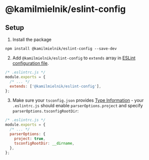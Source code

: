 # @kamilmielnik/eslint-config

## Setup

1. Install the package

```Shell
npm install @kamilmielnik/eslint-config --save-dev
```

2. Add `@kamilmielnik/eslint-config` to `extends` array in [ESLint configuration file](https://eslint.org/docs/latest/use/configure/configuration-files#using-a-shareable-configuration-package).

```js
/* .eslintrc.js */
module.exports = {
  /* ... */
  extends: ['@kamilmielnik/eslint-config'],
};
```

3. Make sure your `tsconfig.json` provides [Type Information](https://typescript-eslint.io/linting/typed-linting/) - your `.eslintrc.js` should enable `parserOptions.project` and specify `parserOptions.tsconfigRootDir`:

```js
/* .eslintrc.js */
module.exports = {
  /* ... */
  parserOptions: {
    project: true,
    tsconfigRootDir: __dirname,
  },
};
```
